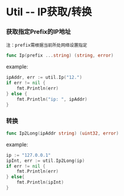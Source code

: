 # Util -- IP获取/转换

### 获取指定Prefix的IP地址

`注：prefix需根据当前所处网络设置指定`

```go
func Ip(prefix ...string) (string, error)
```

example:
```go
ipAddr, err := util.Ip("12.")
if err != nil {
    fmt.Println(err)
} else {
    fmt.Println("ip: ", ipAddr)
}
```

### 转换

```go
func Ip2Long(ipAddr string) (uint32, error)
```

example:
```go
ip := "127.0.0.1"
ipInt, err := util.Ip2Long(ip)
if err != nil {
    fmt.Println(err)
} else{
    fmt.Println(ipInt)
}
```